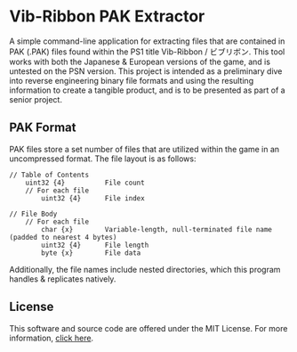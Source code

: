 Vib-Ribbon PAK Extractor
========================
A simple command-line application for extracting files that are contained in PAK (.PAK) files found within the PS1 title Vib-Ribbon / ビブリボン. This tool works with both the Japanese & European versions of the game, and is untested on the PSN version.
This project is intended as a preliminary dive into reverse engineering binary file formats and using the resulting information to create a tangible product, and is to be presented as part of a senior project.

PAK Format
----------
PAK files store a set number of files that are utilized within the game in an uncompressed format. The file layout is as follows:
```
// Table of Contents
    uint32 {4}          File count
    // For each file
        uint32 {4}      File index

// File Body
    // For each file
        char {x}        Variable-length, null-terminated file name (padded to nearest 4 bytes)
        uint32 {4}      File length
        byte {x}        File data
```
Additionally, the file names include nested directories, which this program handles & replicates natively.

License
-------
This software and source code are offered under the MIT License.
For more information, [click here](https://opensource.org/licenses/MIT).
